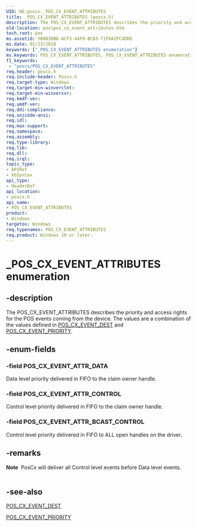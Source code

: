 ```yaml
---
UID: NE:poscx._POS_CX_EVENT_ATTRIBUTES
title: _POS_CX_EVENT_ATTRIBUTES (poscx.h)
description: The POS_CX_EVENT_ATTRIBUTES describes the priority and access rights for the POS events coming from the device. The values are a combination of the values defined in POS_CX_EVENT_DEST and POS_CX_EVENT_PRIORITY.
old-location: pos\pos_cx_event_attributes.htm
tech.root: pos
ms.assetid: 5B8B38B6-ACF3-44F9-BC83-71F0A2FC4DDD
ms.date: 02/23/2018
keywords: ["_POS_CX_EVENT_ATTRIBUTES enumeration"]
ms.keywords: POS_CX_EVENT_ATTRIBUTES, POS_CX_EVENT_ATTRIBUTES enumeration, POS_CX_EVENT_ATTR_BCAST_CONTROL, POS_CX_EVENT_ATTR_CONTROL, POS_CX_EVENT_ATTR_DATA, _POS_CX_EVENT_ATTRIBUTES, pos.pos_cx_event_attributes, poscx/POS_CX_EVENT_ATTRIBUTES, poscx/POS_CX_EVENT_ATTR_BCAST_CONTROL, poscx/POS_CX_EVENT_ATTR_CONTROL, poscx/POS_CX_EVENT_ATTR_DATA
f1_keywords:
 - "poscx/POS_CX_EVENT_ATTRIBUTES"
req.header: poscx.h
req.include-header: Poscx.h
req.target-type: Windows
req.target-min-winverclnt: 
req.target-min-winversvr: 
req.kmdf-ver: 
req.umdf-ver: 
req.ddi-compliance: 
req.unicode-ansi: 
req.idl: 
req.max-support: 
req.namespace: 
req.assembly: 
req.type-library: 
req.lib: 
req.dll: 
req.irql: 
topic_type:
- APIRef
- kbSyntax
api_type:
- HeaderDef
api_location:
- poscx.h
api_name:
- POS_CX_EVENT_ATTRIBUTES
product:
- Windows
targetos: Windows
req.typenames: POS_CX_EVENT_ATTRIBUTES
req.product: Windows 10 or later.
---
```


# _POS_CX_EVENT_ATTRIBUTES enumeration


## -description


The POS_CX_EVENT_ATTRIBUTES describes the priority and access rights for the POS events coming from the device. The values are a combination of the values defined in <a href="https://docs.microsoft.com/windows-hardware/drivers/ddi/poscx/ne-poscx-_pos_cx_event_dest">POS_CX_EVENT_DEST</a> and <a href="https://docs.microsoft.com/windows-hardware/drivers/ddi/poscx/ne-poscx-_pos_cx_event_priority">POS_CX_EVENT_PRIORITY</a>.


## -enum-fields




### -field POS_CX_EVENT_ATTR_DATA

Data level priority delivered in FIFO to the claim owner handle.


### -field POS_CX_EVENT_ATTR_CONTROL

Control level priority delivered in FIFO to the claim owner handle.


### -field POS_CX_EVENT_ATTR_BCAST_CONTROL

Control level priority delivered in FIFO to ALL open handles on the driver.


## -remarks



<div class="alert"><b>Note</b>  PosCx will deliver all Control level events before Data level events.</div>
<div> </div>



## -see-also




<a href="https://docs.microsoft.com/windows-hardware/drivers/ddi/poscx/ne-poscx-_pos_cx_event_dest">POS_CX_EVENT_DEST</a>



<a href="https://docs.microsoft.com/windows-hardware/drivers/ddi/poscx/ne-poscx-_pos_cx_event_priority">POS_CX_EVENT_PRIORITY</a>
 

 

